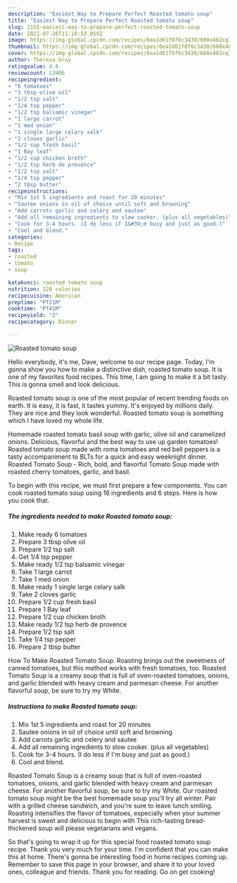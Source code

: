 ```yaml
---
description: "Easiest Way to Prepare Perfect Roasted tomato soup"
title: "Easiest Way to Prepare Perfect Roasted tomato soup"
slug: 1155-easiest-way-to-prepare-perfect-roasted-tomato-soup
date: 2021-07-26T11:10:53.059Z
image: https://img-global.cpcdn.com/recipes/6ea1d61f8f6c3430/680x482cq70/roasted-tomato-soup-recipe-main-photo.jpg
thumbnail: https://img-global.cpcdn.com/recipes/6ea1d61f8f6c3430/680x482cq70/roasted-tomato-soup-recipe-main-photo.jpg
cover: https://img-global.cpcdn.com/recipes/6ea1d61f8f6c3430/680x482cq70/roasted-tomato-soup-recipe-main-photo.jpg
author: Theresa Gray
ratingvalue: 4.8
reviewcount: 13406
recipeingredient:
- "6 tomatoes"
- "3 tbsp olive oil"
- "1/2 tsp salt"
- "1/4 tsp pepper"
- "1/2 tsp balsamic vinegar"
- "1 large carrot"
- "1 med onion"
- "1 single large celary salk"
- "2 cloves garlic"
- "1/2 cup fresh basil"
- "1 Bay leaf"
- "1/2 cup chicken broth"
- "1/2 tsp herb de provence"
- "1/2 tsp salt"
- "1/4 tsp pepper"
- "2 tbsp butter"
recipeinstructions:
- "Mix 1st 5 ingredients and roast for 20 minutes"
- "Sautee onions in oil of choice until soft and browning"
- "Add carrots garlic and celery and sautee"
- "Add all remaining ingredients to slow cooker. (plus all vegetables)"
- "Cook for 3-4 hours. (I do less if I&#39;m busy and just as good.)"
- "Cool and blend."
categories:
- Recipe
tags:
- roasted
- tomato
- soup

katakunci: roasted tomato soup 
nutrition: 228 calories
recipecuisine: American
preptime: "PT21M"
cooktime: "PT41M"
recipeyield: "2"
recipecategory: Dinner

---
```



![Roasted tomato soup](https://img-global.cpcdn.com/recipes/6ea1d61f8f6c3430/680x482cq70/roasted-tomato-soup-recipe-main-photo.jpg)

Hello everybody, it's me, Dave, welcome to our recipe page. Today, I'm gonna show you how to make a distinctive dish, roasted tomato soup. It is one of my favorites food recipes. This time, I am going to make it a bit tasty. This is gonna smell and look delicious.

Roasted tomato soup is one of the most popular of recent trending foods on earth. It is easy, it is fast, it tastes yummy. It's enjoyed by millions daily. They are nice and they look wonderful. Roasted tomato soup is something which I have loved my whole life.

Homemade roasted tomato basil soup with garlic, olive oil and caramelized onions. Delicious, flavorful and the best way to use up garden tomatoes! Roasted tomato soup made with roma tomatoes and red bell peppers is a tasty accompaniment to BLTs for a quick and easy weeknight dinner. Roasted Tomato Soup - Rich, bold, and flavorful Tomato Soup made with roasted cherry tomatoes, garlic, and basil.


To begin with this recipe, we must first prepare a few components. You can cook roasted tomato soup using 16 ingredients and 6 steps. Here is how you cook that.

<!--inarticleads1-->

##### The ingredients needed to make Roasted tomato soup:

1. Make ready 6 tomatoes
1. Prepare 3 tbsp olive oil
1. Prepare 1/2 tsp salt
1. Get 1/4 tsp pepper
1. Make ready 1/2 tsp balsamic vinegar
1. Take 1 large carrot
1. Take 1 med onion
1. Make ready 1 single large celary salk
1. Take 2 cloves garlic
1. Prepare 1/2 cup fresh basil
1. Prepare 1 Bay leaf
1. Prepare 1/2 cup chicken broth
1. Make ready 1/2 tsp herb de provence
1. Prepare 1/2 tsp salt
1. Take 1/4 tsp pepper
1. Prepare 2 tbsp butter


How To Make Roasted Tomato Soup. Roasting brings out the sweetness of canned tomatoes, but this method works with fresh tomatoes, too. Roasted Tomato Soup is a creamy soup that is full of oven-roasted tomatoes, onions, and garlic blended with heavy cream and parmesan cheese. For another flavorful soup, be sure to try my White. 

<!--inarticleads2-->

##### Instructions to make Roasted tomato soup:

1. Mix 1st 5 ingredients and roast for 20 minutes
1. Sautee onions in oil of choice until soft and browning
1. Add carrots garlic and celery and sautee
1. Add all remaining ingredients to slow cooker. (plus all vegetables)
1. Cook for 3-4 hours. (I do less if I&#39;m busy and just as good.)
1. Cool and blend.


Roasted Tomato Soup is a creamy soup that is full of oven-roasted tomatoes, onions, and garlic blended with heavy cream and parmesan cheese. For another flavorful soup, be sure to try my White. Our roasted tomato soup might be the best homemade soup you&#39;ll try all winter. Pair with a grilled cheese sandwich, and you&#39;re sure to leave lunch smiling. Roasting intensifies the flavor of tomatoes, especially when your summer harvest is sweet and delicious to begin with This rich-tasting bread-thickened soup will please vegetarians and vegans. 

So that's going to wrap it up for this special food roasted tomato soup recipe. Thank you very much for your time. I'm confident that you can make this at home. There's gonna be interesting food in home recipes coming up. Remember to save this page in your browser, and share it to your loved ones, colleague and friends. Thank you for reading. Go on get cooking!
